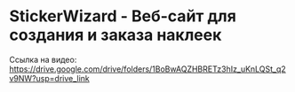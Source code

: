 # StickerWizard - Веб-сайт для создания и заказа наклеек
Ссылка на видео: https://drive.google.com/drive/folders/1BoBwAQZHBRETz3hIz_uKnLQSt_q2v9NW?usp=drive_link

